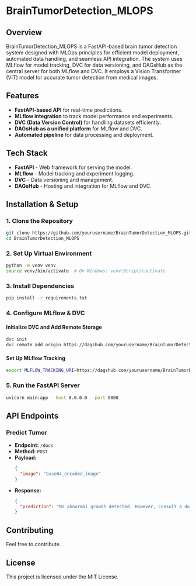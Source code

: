 # BrainTumorDetection_MLOPS

## Overview
BrainTumorDetection_MLOPS is a FastAPI-based brain tumor detection system designed with MLOps principles for efficient model deployment, automated data handling, and seamless API integration. The system uses MLflow for model tracking, DVC for data versioning, and DAGsHub as the central server for both MLflow and DVC. It employs a Vision Transformer (ViT) model for accurate tumor detection from medical images.

## Features
- **FastAPI-based API** for real-time predictions.
- **MLflow integration** to track model performance and experiments.
- **DVC (Data Version Control)** for handling datasets efficiently.
- **DAGsHub as a unified platform** for MLflow and DVC.
- **Automated pipeline** for data processing and deployment.

## Tech Stack
- **FastAPI** - Web framework for serving the model.
- **MLflow** - Model tracking and experiment logging.
- **DVC** - Data versioning and management.
- **DAGsHub** - Hosting and integration for MLflow and DVC.

## Installation & Setup

### 1. Clone the Repository
```bash
git clone https://github.com/yourusername/BrainTumorDetection_MLOPS.git
cd BrainTumorDetection_MLOPS
```

### 2. Set Up Virtual Environment
```bash
python -m venv venv
source venv/bin/activate  # On Windows: venv\Scripts\activate
```

### 3. Install Dependencies
```bash
pip install -r requirements.txt
```

### 4. Configure MLflow & DVC
#### Initialize DVC and Add Remote Storage
```bash
dvc init
dvc remote add origin https://dagshub.com/yourusername/BrainTumorDetection_MLOPS.dvc
```
#### Set Up MLflow Tracking
```bash
export MLFLOW_TRACKING_URI=https://dagshub.com/yourusername/BrainTumorDetection_MLOPS.mlflow
```

### 5. Run the FastAPI Server
```bash
uvicorn main:app --host 0.0.0.0 --port 8000
```

## API Endpoints

### **Predict Tumor**
- **Endpoint:** `/docs`
- **Method:** `POST`
- **Payload:**
  ```json
  {
    "image": "base64_encoded_image"
  }
  ```
- **Response:**
  ```json
  {
    "prediction": "No abnormal growth detected. However, consult a doctor for confirmation"
  }
  ```

## Contributing
Feel free to contribute.

## License
This project is licensed under the MIT License.

